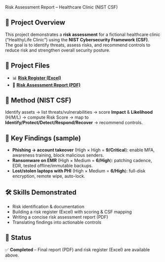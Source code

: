 Risk Assessment Report – Healthcare Clinic (NIST CSF)



## 📌 Project Overview
This project demonstrates a **risk assessment** for a fictional healthcare clinic (“HealthyLife Clinic”) using the **NIST Cybersecurity Framework (CSF)**.  
The goal is to identify threats, assess risks, and recommend controls to reduce risk and strengthen overall security posture.

## 📂 Project Files
- 📊 **[Risk Register (Excel)](https://github.com/mhamadii/risk-assessment-healthcare/blob/main/Risk_Register_Healthcare_Clinic.xlsx)**
- 📄 **[Risk Assessment Report (PDF)](https://github.com/mhamadii/risk-assessment-healthcare/blob/main/Healthcare_Risk_Assessment_Report.pdf)**

## 🧭 Method (NIST CSF)
Identify assets → list threats/vulnerabilities → score **Impact** & **Likelihood** (H/M/L) → compute Risk Score → map to **Identify/Protect/Detect/Respond/Recover** → recommend controls.

## 🔎 Key Findings (sample)
- **Phishing → account takeover** (High × High = **9/Critical**): enable MFA, awareness training, block malicious senders.  
- **Ransomware on EMR** (High × Medium = **6/High**): patching cadence, EDR, tested offline/immutable backups.  
- **Lost/stolen laptops with PHI** (High × Medium = **6/High**): full-disk encryption, remote wipe, auto-lock.

## 🛠️ Skills Demonstrated
- Risk identification & documentation  
- Building a risk register (Excel) with scoring & CSF mapping  
- Writing a concise risk assessment report (PDF)  
- Translating findings into actionable controls

## 🏁 Status
✅ **Completed** – Final report (PDF) and risk register (Excel) are available above.
